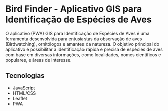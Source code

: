# Bird Finder - Aplicativo GIS para Identificação de Espécies de Aves

O aplicativo (PWA) GIS para Identificação de Espécies de Aves é uma ferramenta desenvolvida para entusiastas da observação de aves (Birdwatching), ornitólogos e amantes da natureza. O objetivo principal do aplicativo é possibilitar a identificação rápida e precisa de espécies de aves com base em diversas informações, como localidades, nomes científicos e populares, e áreas de interesse.

## Tecnologias

- JavaScript
- HTML/CSS
- Leaflet
- PWA